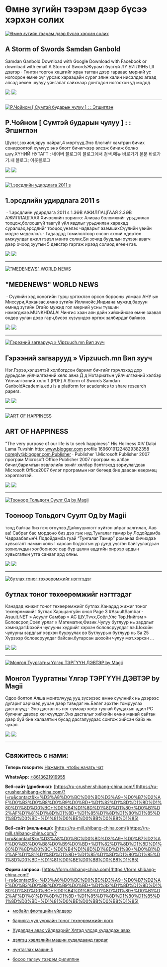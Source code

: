 # Өмнө зүгийн тээрэм дээр бүсээ хэрхэн солих

<a href="https://swt.shibang-china.com/?l=ru&img&k=%D3%A8%D0%BC%D0%BD%D3%A9+%D0%B7%D2%AF%D0%B3%D0%B8%D0%B9%D0%BD+%D1%82%D1%8D%D1%8D%D1%80%D1%8D%D0%BC+%D0%B4%D1%8D%D1%8D%D1%80+%D0%B1%D2%AF%D1%81%D1%8D%D1%8D+%D1%85%D1%8D%D1%80%D1%85%D1%8D%D0%BD+%D1%81%D0%BE%D0%BB%D0%B8%D1%85" target="_blank">![Өмнө зүгийн тээрэм дээр бүсээ хэрхэн солих](http://static.shibang-china.com/all-800x300/309.jpg)</a>

## A Storm of Swords Samdan Ganbold
Samdan Ganbold.Download with Google Download with Facebook or download with email.A Storm of SwordsЖурамт бүсгүй ЛY БИ ЛЯНЬ I,II дэвтэр&nbsp;&#0183;&#32;Гүнтэн торгон хөшгийг яран тагтан дээр гарваас мөрний ус ногоорон өмнө зүг урсаж хараацайн сүрэг элин халин нисэлдэх агаад алсад хөхөө шувуу уянгалаг сайхнаар донгодон ногоохон уд модод.


<a href="https://whatsapp.shibangsoft.com/WhatsApp.php" target="_blank" title="WhatsApp">![](http://static.shibang-china.com/icon/whatsapp.png)</a> <a href="https://swt.shibang-china.com/?l=ru&icon&k=%D3%A8%D0%BC%D0%BD%D3%A9+%D0%B7%D2%AF%D0%B3%D0%B8%D0%B9%D0%BD+%D1%82%D1%8D%D1%8D%D1%80%D1%8D%D0%BC+%D0%B4%D1%8D%D1%8D%D1%80+%D0%B1%D2%AF%D1%81%D1%8D%D1%8D+%D1%85%D1%8D%D1%80%D1%85%D1%8D%D0%BD+%D1%81%D0%BE%D0%BB%D0%B8%D1%85" target="_blank">![](http://static.shibang-china.com/icon/chat-ru.png)</a>

---

<a href="https://swt.shibang-china.com/?l=ru&img&k=%D3%A8%D0%BC%D0%BD%D3%A9+%D0%B7%D2%AF%D0%B3%D0%B8%D0%B9%D0%BD+%D1%82%D1%8D%D1%8D%D1%80%D1%8D%D0%BC+%D0%B4%D1%8D%D1%8D%D1%80+%D0%B1%D2%AF%D1%81%D1%8D%D1%8D+%D1%85%D1%8D%D1%80%D1%85%D1%8D%D0%BD+%D1%81%D0%BE%D0%BB%D0%B8%D1%85" target="_blank">![Р.Чойном [ Сүмтэй бударын чулуу ] : : Эгшиглэн](http://static.shibang-china.com/all-800x300/158.jpg)</a>

## Р.Чойном [ Сүмтэй бударын чулуу ] : : Эгшиглэн
Шүлэг,зохиол,яруу найраг,4 мөртүүд.Энэ блогийг хамтран бичих сонирхолтой хүмүүс энэ блогт бичигчээр элсэж бичиж болно шүү.ХҮНИЙ НУТАГТ : 네이버 블로그이 블로그에서 검색.메뉴 바로가기 본문 바로가기.내 블로그; 이웃블로그


<a href="https://whatsapp.shibangsoft.com/WhatsApp.php" target="_blank" title="WhatsApp">![](http://static.shibang-china.com/icon/whatsapp.png)</a> <a href="https://swt.shibang-china.com/?l=ru&icon&k=%D3%A8%D0%BC%D0%BD%D3%A9+%D0%B7%D2%AF%D0%B3%D0%B8%D0%B9%D0%BD+%D1%82%D1%8D%D1%8D%D1%80%D1%8D%D0%BC+%D0%B4%D1%8D%D1%8D%D1%80+%D0%B1%D2%AF%D1%81%D1%8D%D1%8D+%D1%85%D1%8D%D1%80%D1%85%D1%8D%D0%BD+%D1%81%D0%BE%D0%BB%D0%B8%D1%85" target="_blank">![](http://static.shibang-china.com/icon/chat-ru.png)</a>

---

<a href="https://swt.shibang-china.com/?l=ru&img&k=%D3%A8%D0%BC%D0%BD%D3%A9+%D0%B7%D2%AF%D0%B3%D0%B8%D0%B9%D0%BD+%D1%82%D1%8D%D1%8D%D1%80%D1%8D%D0%BC+%D0%B4%D1%8D%D1%8D%D1%80+%D0%B1%D2%AF%D1%81%D1%8D%D1%8D+%D1%85%D1%8D%D1%80%D1%85%D1%8D%D0%BD+%D1%81%D0%BE%D0%BB%D0%B8%D1%85" target="_blank">![1.эрсдлийн удирдлага 2011 s](http://static.shibang-china.com/all-800x300/381.jpg)</a>

## 1.эрсдлийн удирдлага 2011 s
&nbsp;&#0183;&#32;1.эрсдлийн удирдлага 2011 s 1.ЗӨВ АЖИЛЛАЦГААЯ 2.ЗӨВ АЖИЛЛАЦГААЯ Хичээлийн зорилго: Аливаа боломжийг урьдчилан тооцож,болзошгүй таагүй үйл явдлыг урьдчилан харахад суралцах,эрсдлийг тооцох,үнэлэх чадварыг эзэмшихСүүлийн үеийн мэдээ мэдээлэл.&nbsp;&#0183;&#32;Гадаадад томилолтоор очсон эхний өдөртөө амжуулдаг ажил гэвэл мөнгө солих.Би зочид буудлын хүлээн авагч дээр очоод зуутын 5 дэвсгэр гаргаж ирээд солиод өгөөч гэв.


<a href="https://whatsapp.shibangsoft.com/WhatsApp.php" target="_blank" title="WhatsApp">![](http://static.shibang-china.com/icon/whatsapp.png)</a> <a href="https://swt.shibang-china.com/?l=ru&icon&k=%D3%A8%D0%BC%D0%BD%D3%A9+%D0%B7%D2%AF%D0%B3%D0%B8%D0%B9%D0%BD+%D1%82%D1%8D%D1%8D%D1%80%D1%8D%D0%BC+%D0%B4%D1%8D%D1%8D%D1%80+%D0%B1%D2%AF%D1%81%D1%8D%D1%8D+%D1%85%D1%8D%D1%80%D1%85%D1%8D%D0%BD+%D1%81%D0%BE%D0%BB%D0%B8%D1%85" target="_blank">![](http://static.shibang-china.com/icon/chat-ru.png)</a>

---

<a href="https://swt.shibang-china.com/?l=ru&img&k=%D3%A8%D0%BC%D0%BD%D3%A9+%D0%B7%D2%AF%D0%B3%D0%B8%D0%B9%D0%BD+%D1%82%D1%8D%D1%8D%D1%80%D1%8D%D0%BC+%D0%B4%D1%8D%D1%8D%D1%80+%D0%B1%D2%AF%D1%81%D1%8D%D1%8D+%D1%85%D1%8D%D1%80%D1%85%D1%8D%D0%BD+%D1%81%D0%BE%D0%BB%D0%B8%D1%85" target="_blank">![&quot;MEDENEWS&quot; WORLD NEWS](http://static.shibang-china.com/all-800x300/1124.jpg)</a>

## &quot;MEDENEWS&quot; WORLD NEWS
&nbsp;&#0183;&#32;Сүүлийн хэд хоногийн турш үргэжлэн орсон борооны улмаас АНУ ын Миссури,Арканзас,өмнө зүгийн Иллинойс,Индиана мужид,баруун өмнөд зүгийн Огайо мужид гол мөрний усны түвшин нэмэгджээ.MUNKHDALAI.Чингис хаан аян дайн хийхийнхээ өмнө заавал өндөр уулан дээр гарч,бүсээ хүзүүндээ өргөж залбирдаг байжээ.


<a href="https://whatsapp.shibangsoft.com/WhatsApp.php" target="_blank" title="WhatsApp">![](http://static.shibang-china.com/icon/whatsapp.png)</a> <a href="https://swt.shibang-china.com/?l=ru&icon&k=%D3%A8%D0%BC%D0%BD%D3%A9+%D0%B7%D2%AF%D0%B3%D0%B8%D0%B9%D0%BD+%D1%82%D1%8D%D1%8D%D1%80%D1%8D%D0%BC+%D0%B4%D1%8D%D1%8D%D1%80+%D0%B1%D2%AF%D1%81%D1%8D%D1%8D+%D1%85%D1%8D%D1%80%D1%85%D1%8D%D0%BD+%D1%81%D0%BE%D0%BB%D0%B8%D1%85" target="_blank">![](http://static.shibang-china.com/icon/chat-ru.png)</a>

---

<a href="https://swt.shibang-china.com/?l=ru&img&k=%D3%A8%D0%BC%D0%BD%D3%A9+%D0%B7%D2%AF%D0%B3%D0%B8%D0%B9%D0%BD+%D1%82%D1%8D%D1%8D%D1%80%D1%8D%D0%BC+%D0%B4%D1%8D%D1%8D%D1%80+%D0%B1%D2%AF%D1%81%D1%8D%D1%8D+%D1%85%D1%8D%D1%80%D1%85%D1%8D%D0%BD+%D1%81%D0%BE%D0%BB%D0%B8%D1%85" target="_blank">![Гэрээний загварууд &#187; Vipzuuch.mn Вип зууч](http://static.shibang-china.com/all-800x300/239.jpg)</a>

## Гэрээний загварууд &#187; Vipzuuch.mn Вип зууч
Нэг.Гэрээ,хэлцэлтэй холбогдсон баримт бичгийг гэрчлэхэд дор дурьдсан үйлчилгээний хөлс авна Д д Нотариатын үйлчилгээний хэлбэр Үйлчилгээний хөлс 1.(PDF) A Storm of Swords Samdan GanboldAcademia.edu is a platform for academics to share research papers.


<a href="https://whatsapp.shibangsoft.com/WhatsApp.php" target="_blank" title="WhatsApp">![](http://static.shibang-china.com/icon/whatsapp.png)</a> <a href="https://swt.shibang-china.com/?l=ru&icon&k=%D3%A8%D0%BC%D0%BD%D3%A9+%D0%B7%D2%AF%D0%B3%D0%B8%D0%B9%D0%BD+%D1%82%D1%8D%D1%8D%D1%80%D1%8D%D0%BC+%D0%B4%D1%8D%D1%8D%D1%80+%D0%B1%D2%AF%D1%81%D1%8D%D1%8D+%D1%85%D1%8D%D1%80%D1%85%D1%8D%D0%BD+%D1%81%D0%BE%D0%BB%D0%B8%D1%85" target="_blank">![](http://static.shibang-china.com/icon/chat-ru.png)</a>

---

<a href="https://swt.shibang-china.com/?l=ru&img&k=%D3%A8%D0%BC%D0%BD%D3%A9+%D0%B7%D2%AF%D0%B3%D0%B8%D0%B9%D0%BD+%D1%82%D1%8D%D1%8D%D1%80%D1%8D%D0%BC+%D0%B4%D1%8D%D1%8D%D1%80+%D0%B1%D2%AF%D1%81%D1%8D%D1%8D+%D1%85%D1%8D%D1%80%D1%85%D1%8D%D0%BD+%D1%81%D0%BE%D0%BB%D0%B8%D1%85" target="_blank">![ART OF HAPPINESS](http://static.shibang-china.com/all-800x300/1353.jpg)</a>

## ART OF HAPPINESS
&quot;The very purpose of our life is to seek happiness&quot; His Holiness XIV Dalai Lama Tuvshin http: www.blogger.com profile 16960191224829382358 noreply@blogger.com.Publisher&nbsp;&#0183;&#32;Publisher 1.Microsoft Publisher 2007 програм Microsoft Office Publisher 2007 програм нь албан бичиг,баримтын хэвлэлийн эхийг хялбар бэлтгэхэд зориулагдсан Microsoft Office2007 бүлэг програмын нэг бөгөөд бие даасан өвөрмөц хэрэглээтэй.


<a href="https://whatsapp.shibangsoft.com/WhatsApp.php" target="_blank" title="WhatsApp">![](http://static.shibang-china.com/icon/whatsapp.png)</a> <a href="https://swt.shibang-china.com/?l=ru&icon&k=%D3%A8%D0%BC%D0%BD%D3%A9+%D0%B7%D2%AF%D0%B3%D0%B8%D0%B9%D0%BD+%D1%82%D1%8D%D1%8D%D1%80%D1%8D%D0%BC+%D0%B4%D1%8D%D1%8D%D1%80+%D0%B1%D2%AF%D1%81%D1%8D%D1%8D+%D1%85%D1%8D%D1%80%D1%85%D1%8D%D0%BD+%D1%81%D0%BE%D0%BB%D0%B8%D1%85" target="_blank">![](http://static.shibang-china.com/icon/chat-ru.png)</a>

---

<a href="https://swt.shibang-china.com/?l=ru&img&k=%D3%A8%D0%BC%D0%BD%D3%A9+%D0%B7%D2%AF%D0%B3%D0%B8%D0%B9%D0%BD+%D1%82%D1%8D%D1%8D%D1%80%D1%8D%D0%BC+%D0%B4%D1%8D%D1%8D%D1%80+%D0%B1%D2%AF%D1%81%D1%8D%D1%8D+%D1%85%D1%8D%D1%80%D1%85%D1%8D%D0%BD+%D1%81%D0%BE%D0%BB%D0%B8%D1%85" target="_blank">![Тооноор Тольдогч Суулт Од by Magii](http://static.shibang-china.com/all-800x300/1445.jpg)</a>

## Тооноор Тольдогч Суулт Од by Magii
тэнд байгаа биз гэж өгүүлэв.Дайжушилэгт хүйтэн айраг залгилан, Аав аа! Сабраг бас мордоно биз дээ гэж нүд.Тунгалаг тамир by Лодойдамба ЧадраабалынЧ.Лодойдамба гуай “Тунгалаг Тамир” романаа бичихдээ хувьсгалт намын холыг харсан бодлогын үр дүнд үүсгэн байгуулагдсан зохиолчдын холбооноос сар бүр цалин авдгийн хирээр ардын хувьсгалын утга санааг ард олны.


<a href="https://whatsapp.shibangsoft.com/WhatsApp.php" target="_blank" title="WhatsApp">![](http://static.shibang-china.com/icon/whatsapp.png)</a> <a href="https://swt.shibang-china.com/?l=ru&icon&k=%D3%A8%D0%BC%D0%BD%D3%A9+%D0%B7%D2%AF%D0%B3%D0%B8%D0%B9%D0%BD+%D1%82%D1%8D%D1%8D%D1%80%D1%8D%D0%BC+%D0%B4%D1%8D%D1%8D%D1%80+%D0%B1%D2%AF%D1%81%D1%8D%D1%8D+%D1%85%D1%8D%D1%80%D1%85%D1%8D%D0%BD+%D1%81%D0%BE%D0%BB%D0%B8%D1%85" target="_blank">![](http://static.shibang-china.com/icon/chat-ru.png)</a>

---

<a href="https://swt.shibang-china.com/?l=ru&img&k=%D3%A8%D0%BC%D0%BD%D3%A9+%D0%B7%D2%AF%D0%B3%D0%B8%D0%B9%D0%BD+%D1%82%D1%8D%D1%8D%D1%80%D1%8D%D0%BC+%D0%B4%D1%8D%D1%8D%D1%80+%D0%B1%D2%AF%D1%81%D1%8D%D1%8D+%D1%85%D1%8D%D1%80%D1%85%D1%8D%D0%BD+%D1%81%D0%BE%D0%BB%D0%B8%D1%85" target="_blank">![бутлах тоног төхөөрөмжийг нэгтгэдэг](http://static.shibang-china.com/all-800x300/930.jpg)</a>

## бутлах тоног төхөөрөмжийг нэгтгэдэг
Канадад жижиг тоног төхөөрөмжийг бутлах.Канадад жижиг тоног төхөөрөмжийг бутлах Харьцангуйн онол Page 3 #AsuultSambar &#183; Asuult.NET &#187; Асуулт Самбар &#187; АС ШУ,Тvvх,Соёл,Улс Төр,Нийгэм &#187; Боловсрол,Соёл урлаг &#187; Математик,Физик.Чулуу бутлуур нь зардлыг хэмнэдэгШохойн чулууны хүдрийг хэрхэн боловсруулдаг вэ.Шохойн чулууны зардлыг хэрхэн бууруулах вэ Бутлуурын бутлуур нь Sa 25 Хүрзээр боловсруулдаг байсан.бутарсан шохойн чулуу мэт.хэрхэн …


<a href="https://whatsapp.shibangsoft.com/WhatsApp.php" target="_blank" title="WhatsApp">![](http://static.shibang-china.com/icon/whatsapp.png)</a> <a href="https://swt.shibang-china.com/?l=ru&icon&k=%D3%A8%D0%BC%D0%BD%D3%A9+%D0%B7%D2%AF%D0%B3%D0%B8%D0%B9%D0%BD+%D1%82%D1%8D%D1%8D%D1%80%D1%8D%D0%BC+%D0%B4%D1%8D%D1%8D%D1%80+%D0%B1%D2%AF%D1%81%D1%8D%D1%8D+%D1%85%D1%8D%D1%80%D1%85%D1%8D%D0%BD+%D1%81%D0%BE%D0%BB%D0%B8%D1%85" target="_blank">![](http://static.shibang-china.com/icon/chat-ru.png)</a>

---

<a href="https://swt.shibang-china.com/?l=ru&img&k=%D3%A8%D0%BC%D0%BD%D3%A9+%D0%B7%D2%AF%D0%B3%D0%B8%D0%B9%D0%BD+%D1%82%D1%8D%D1%8D%D1%80%D1%8D%D0%BC+%D0%B4%D1%8D%D1%8D%D1%80+%D0%B1%D2%AF%D1%81%D1%8D%D1%8D+%D1%85%D1%8D%D1%80%D1%85%D1%8D%D0%BD+%D1%81%D0%BE%D0%BB%D0%B8%D1%85" target="_blank">![Монгол Туургатны Үлгэр ТЭРГҮҮН ДЭВТЭР by Magii](http://static.shibang-china.com/all-800x300/1074.jpg)</a>

## Монгол Туургатны Үлгэр ТЭРГҮҮН ДЭВТЭР by Magii
Одоо болтол Алша монголчууд ууц зүсэхээс өмнө сүүлнийх нь дээрээс дугариг хэрчээд ууцан дээр тавьдаг нь.Бэлэг эрхтэн томруулах дасгалууд&nbsp;&#0183;&#32;Энэ дасгал нь нэг сумаар хоѐр туулай буудахын адил РС булчинг давхар хөгжүүлдэг.Энэ дасгалыг хийхийн өмнө манай сайтан дээр буй бие халаалтын бусад дасгалуудаас сонгож хийсэн байх нь чухал.


<a href="https://whatsapp.shibangsoft.com/WhatsApp.php" target="_blank" title="WhatsApp">![](http://static.shibang-china.com/icon/whatsapp.png)</a> <a href="https://swt.shibang-china.com/?l=ru&icon&k=%D3%A8%D0%BC%D0%BD%D3%A9+%D0%B7%D2%AF%D0%B3%D0%B8%D0%B9%D0%BD+%D1%82%D1%8D%D1%8D%D1%80%D1%8D%D0%BC+%D0%B4%D1%8D%D1%8D%D1%80+%D0%B1%D2%AF%D1%81%D1%8D%D1%8D+%D1%85%D1%8D%D1%80%D1%85%D1%8D%D0%BD+%D1%81%D0%BE%D0%BB%D0%B8%D1%85" target="_blank">![](http://static.shibang-china.com/icon/chat-ru.png)</a>

---
## Свяжитесь с нами:

**Теперь говорите:** [Нажмите, чтобы начать чат](https://swt.shibang-china.com?l=ru&contact&k=%D3%A8%D0%BC%D0%BD%D3%A9+%D0%B7%D2%AF%D0%B3%D0%B8%D0%B9%D0%BD+%D1%82%D1%8D%D1%8D%D1%80%D1%8D%D0%BC+%D0%B4%D1%8D%D1%8D%D1%80+%D0%B1%D2%AF%D1%81%D1%8D%D1%8D+%D1%85%D1%8D%D1%80%D1%85%D1%8D%D0%BD+%D1%81%D0%BE%D0%BB%D0%B8%D1%85)

**WhatsApp:**  [+8613621919955](https://whatsapp.shibangsoft.com/WhatsApp.php)

**Веб-сайт (дробилка):** [https://ru-crusher.shibang-china.com/](https://ru-crusher.shibang-china.com/?l=ru&contact&k=%D3%A8%D0%BC%D0%BD%D3%A9+%D0%B7%D2%AF%D0%B3%D0%B8%D0%B9%D0%BD+%D1%82%D1%8D%D1%8D%D1%80%D1%8D%D0%BC+%D0%B4%D1%8D%D1%8D%D1%80+%D0%B1%D2%AF%D1%81%D1%8D%D1%8D+%D1%85%D1%8D%D1%80%D1%85%D1%8D%D0%BD+%D1%81%D0%BE%D0%BB%D0%B8%D1%85)

**Веб-сайт (мельница):** [https://ru-mill.shibang-china.com/](https://ru-mill.shibang-china.com/?l=ru&contact&k=%D3%A8%D0%BC%D0%BD%D3%A9+%D0%B7%D2%AF%D0%B3%D0%B8%D0%B9%D0%BD+%D1%82%D1%8D%D1%8D%D1%80%D1%8D%D0%BC+%D0%B4%D1%8D%D1%8D%D1%80+%D0%B1%D2%AF%D1%81%D1%8D%D1%8D+%D1%85%D1%8D%D1%80%D1%85%D1%8D%D0%BD+%D1%81%D0%BE%D0%BB%D0%B8%D1%85)

**Форма запроса:** [https://form.shibang-china.com](https://form.shibang-china.com?l=ru&contact&k=%D3%A8%D0%BC%D0%BD%D3%A9+%D0%B7%D2%AF%D0%B3%D0%B8%D0%B9%D0%BD+%D1%82%D1%8D%D1%8D%D1%80%D1%8D%D0%BC+%D0%B4%D1%8D%D1%8D%D1%80+%D0%B1%D2%AF%D1%81%D1%8D%D1%8D+%D1%85%D1%8D%D1%80%D1%85%D1%8D%D0%BD+%D1%81%D0%BE%D0%BB%D0%B8%D1%85)

* [мобайл флотацийн үйлдвэр](../129/%D0%BC%D0%BE%D0%B1%D0%B0%D0%B9%D0%BB%20%D1%84%D0%BB%D0%BE%D1%82%D0%B0%D1%86%D0%B8%D0%B9%D0%BD%20%D2%AF%D0%B9%D0%BB%D0%B4%D0%B2%D1%8D%D1%80.md)

* [барилга уул уурхайн тоног төхөөрөмжийн лого](../126/%D0%B1%D0%B0%D1%80%D0%B8%D0%BB%D0%B3%D0%B0%20%D1%83%D1%83%D0%BB%20%D1%83%D1%83%D1%80%D1%85%D0%B0%D0%B9%D0%BD%20%D1%82%D0%BE%D0%BD%D0%BE%D0%B3%20%D1%82%D3%A9%D1%85%D3%A9%D3%A9%D1%80%D3%A9%D0%BC%D0%B6%D0%B8%D0%B9%D0%BD%20%D0%BB%D0%BE%D0%B3%D0%BE.md)

* [Худалдан авах үйлдвэрийг Хятад улсад худалдаж авах](../127/%D0%A5%D1%83%D0%B4%D0%B0%D0%BB%D0%B4%D0%B0%D0%BD%20%D0%B0%D0%B2%D0%B0%D1%85%20%D2%AF%D0%B9%D0%BB%D0%B4%D0%B2%D1%8D%D1%80%D0%B8%D0%B9%D0%B3%20%D0%A5%D1%8F%D1%82%D0%B0%D0%B4%20%D1%83%D0%BB%D1%81%D0%B0%D0%B4%20%D1%85%D1%83%D0%B4%D0%B0%D0%BB%D0%B4%D0%B0%D0%B6%20%D0%B0%D0%B2%D0%B0%D1%85.md)

* [дэлгэц хэвлэлийн машин худалдаанд гардаг](../126/%D0%B4%D1%8D%D0%BB%D0%B3%D1%8D%D1%86%20%D1%85%D1%8D%D0%B2%D0%BB%D1%8D%D0%BB%D0%B8%D0%B9%D0%BD%20%D0%BC%D0%B0%D1%88%D0%B8%D0%BD%20%D1%85%D1%83%D0%B4%D0%B0%D0%BB%D0%B4%D0%B0%D0%B0%D0%BD%D0%B4%20%D0%B3%D0%B0%D1%80%D0%B4%D0%B0%D0%B3.md)

* [нунтаглах машин k](../127/%D0%BD%D1%83%D0%BD%D1%82%D0%B0%D0%B3%D0%BB%D0%B0%D1%85%20%D0%BC%D0%B0%D1%88%D0%B8%D0%BD%20k.md)

* [босоо галзуу тээрэм филиппин](../127/%D0%B1%D0%BE%D1%81%D0%BE%D0%BE%20%D0%B3%D0%B0%D0%BB%D0%B7%D1%83%D1%83%20%D1%82%D1%8D%D1%8D%D1%80%D1%8D%D0%BC%20%D1%84%D0%B8%D0%BB%D0%B8%D0%BF%D0%BF%D0%B8%D0%BD.md)